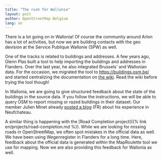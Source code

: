 ```yaml
---
title: "The rush for Wallonia"
layout: post
author: OpenStreetMap Belgium
lang: en
---
```


There is a lot going on in Wallonia! Of course the community around Arlon has a lot of activities, but now we are building contacts with the geo devision at the Service Publique Wallonie (SPW) as well.

One of the tracks is related to buildings and addresses. A few years ago, Glenn Plas built a tool to help importing the buildings and addresses in Flanders. Over the last year, he also integrated Brussels' and Wallonian data. For the occasion, we migrated the tool to <https://buildings.osm.be/> and started centralizing the documentation on [the wiki](https://wiki.openstreetmap.org/wiki/WikiProject_Belgium/Building_and_address_import). Read the wiki before trying the tool though!

In Wallonia, we are going to give structured feedback about the state of the buildings in the source data. If you follow the instructions, we will be able to query OSM to report missing or razed buildings in their dataset. Our member Julien Minet already [posted a blog](https://www.openstreetmap.org/user/juminet/diary/399460) (FR) about his experience in Neufchateau.

A similar thing is happening with the [Road Completion project]({% link en/projects/road-completion.md %}). While we are looking for missing roads in OpenStreetMap, we often spot mistakes in the official data as well. We have been using Wegenregister in Flanders for a long time. Here, feedback about the official data is generated within the MapRoulette tool we use for mapping. Now we are also providing this feedback for Wallonia as well.
